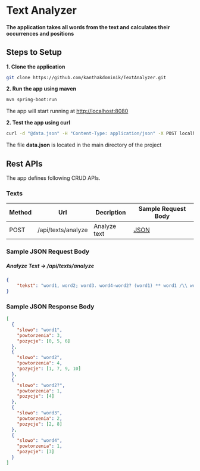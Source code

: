 # Text Analyzer
#### The application takes all words from the text and calculates their occurrences and positions

## Steps to Setup

**1. Clone the application**

```bash
git clone https://github.com/kanthakdominik/TextAnalyzer.git
```

**2. Run the app using maven**

```bash
mvn spring-boot:run
```
The app will start running at <http://localhost:8080>

**2. Test the app using curl**

```bash
curl -d "@data.json" -H "Content-Type: application/json" -X POST localhost:8080/api/texts/analyze
```

The file **data.json** is located in the main directory of the project

## Rest APIs
The app defines following CRUD APIs.

### Texts

| Method | Url                | Decription   | Sample Request Body | 
| ------ |--------------------|--------------|---------------------|
| POST   | /api/texts/analyze | Analyze text | [JSON](#analyze)    |


### Sample JSON Request Body

##### <a id="analyze">Analyze Text -> /api/texts/analyze</a>
```json
{
	"tekst": "word1, word2; word3. word4-word2? (word1) ** word1 /\\ word2+word3:word2!word2"
}
```

### Sample JSON Response Body

```json
[
  {
    "slowo": "word1",
    "powtorzenia": 3,
    "pozycje": [0, 5, 6]
  },
  {
    "slowo": "word2",
    "powtorzenia": 4,
    "pozycje": [1, 7, 9, 10]
  },
  {
    "slowo": "word2?",
    "powtorzenia": 1,
    "pozycje": [4]
  },
  {
    "slowo": "word3",
    "powtorzenia": 2,
    "pozycje": [2, 8]
  },
  {
    "slowo": "word4",
    "powtorzenia": 1,
    "pozycje": [3]
  }
]
```